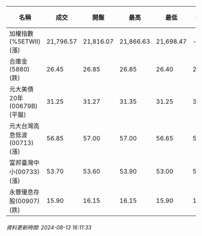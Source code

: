 | 名稱 | 成交 | 開盤 | 最高 | 最低 | 均價 | 成交金額(億) | 昨收 | 漲跌幅 | 漲跌 | 總量 | 昨量 | 振幅 |
| -------- | -------- | -------- | -------- |-------- | -------- | -------- |-------- |-------- |-------- | -------- | -------- |-------- |
|加權指數(%5ETWII) (漲)|21,796.57|21,816.07|21,866.63|21,698.47|-|3,433.82|21,773.26|0.11%|23.31|7,094,119|0|0.77%|
|合庫金(5880) (跌)|26.45|26.85|26.85|26.40|26.52|5.93|26.75|1.12%|0.30|22,370|13,868|1.68%|
|元大美債20年(00679B) (平盤)|31.25|31.27|31.35|31.25|31.29|32.46|31.25|0.00%|0.00|103,742|124,628|0.32%|
|元大台灣高息低波(00713) (漲)|56.85|57.00|57.00|56.65|56.79|3.08|56.75|0.18%|0.10|5,418|8,324|0.62%|
|富邦臺灣中小(00733) (漲)|53.70|53.60|53.90|53.00|53.56|0.602|53.40|0.56%|0.30|1,123|1,669|1.69%|
|永豐優息存股(00907) (跌)|15.90|16.15|16.15|15.90|15.96|1.64|16.10|1.24%|0.20|10,258|5,061|1.55%|
###### 資料更新時間: 2024-08-13 16:11:33